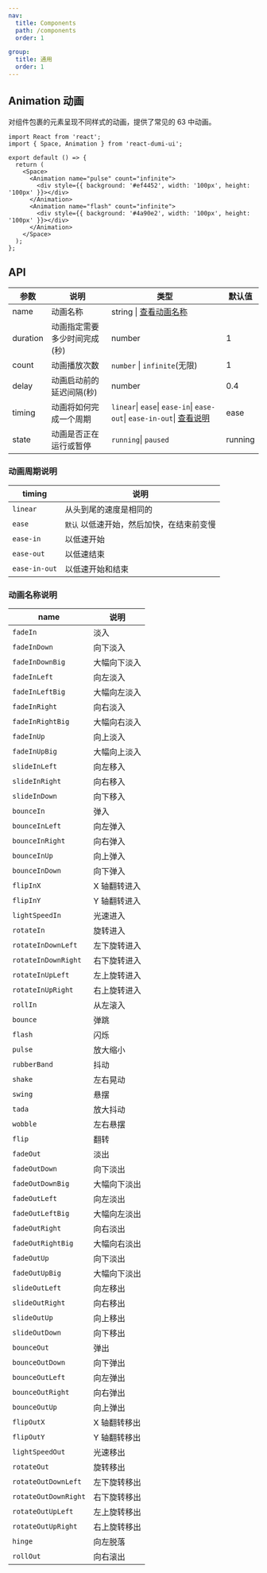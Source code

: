 ```yaml
---
nav:
  title: Components
  path: /components
  order: 1

group:
  title: 通用
  order: 1
---
```


## Animation 动画

对组件包裹的元素呈现不同样式的动画，提供了常见的 63 中动画。

```tsx
import React from 'react';
import { Space, Animation } from 'react-dumi-ui';

export default () => {
  return (
    <Space>
      <Animation name="pulse" count="infinite">
        <div style={{ background: '#ef4452', width: '100px', height: '100px' }}></div>
      </Animation>
      <Animation name="flash" count="infinite">
        <div style={{ background: '#4a90e2', width: '100px', height: '100px' }}></div>
      </Animation>
    </Space>
  );
};
```

## API

| 参数 | 说明 | 类型 | 默认值 |
| --- | --- | --- | --- |
| name | 动画名称 | string \| [查看动画名称](#动画名称说明) |  |
| duration | 动画指定需要多少时间完成(秒) | number | 1 |
| count | 动画播放次数 | `number` \| `infinite`(无限) | 1 |
| delay | 动画启动前的延迟间隔(秒) | number | 0.4 |
| timing | 动画将如何完成一个周期 | `linear`\| `ease`\| `ease-in`\| `ease-out`\| `ease-in-out`\| [查看说明](#动画周期说明) | ease |
| state | 动画是否正在运行或暂停 | `running`\| `paused` | running |

### 动画周期说明

| timing        | 说明                                      |
| ------------- | ----------------------------------------- |
| `linear`      | 从头到尾的速度是相同的                    |
| `ease`        | `默认` 以低速开始，然后加快，在结束前变慢 |
| `ease-in`     | 以低速开始                                |
| `ease-out`    | 以低速结束                                |
| `ease-in-out` | 以低速开始和结束                          |

### 动画名称说明

| name                 | 说明         |
| -------------------- | ------------ |
| `fadeIn`             | 淡入         |
| `fadeInDown`         | 向下淡入     |
| `fadeInDownBig`      | 大幅向下淡入 |
| `fadeInLeft`         | 向左淡入     |
| `fadeInLeftBig`      | 大幅向左淡入 |
| `fadeInRight`        | 向右淡入     |
| `fadeInRightBig`     | 大幅向右淡入 |
| `fadeInUp`           | 向上淡入     |
| `fadeInUpBig`        | 大幅向上淡入 |
| `slideInLeft`        | 向左移入     |
| `slideInRight`       | 向右移入     |
| `slideInDown`        | 向下移入     |
| `bounceIn`           | 弹入         |
| `bounceInLeft`       | 向左弹入     |
| `bounceInRight`      | 向右弹入     |
| `bounceInUp`         | 向上弹入     |
| `bounceInDown`       | 向下弹入     |
| `flipInX`            | X 轴翻转进入 |
| `flipInY`            | Y 轴翻转进入 |
| `lightSpeedIn`       | 光速进入     |
| `rotateIn`           | 旋转进入     |
| `rotateInDownLeft`   | 左下旋转进入 |
| `rotateInDownRight`  | 右下旋转进入 |
| `rotateInUpLeft`     | 左上旋转进入 |
| `rotateInUpRight`    | 右上旋转进入 |
| `rollIn`             | 从左滚入     |
| `bounce`             | 弹跳         |
| `flash`              | 闪烁         |
| `pulse`              | 放大缩小     |
| `rubberBand`         | 抖动         |
| `shake`              | 左右晃动     |
| `swing`              | 悬摆         |
| `tada`               | 放大抖动     |
| `wobble`             | 左右悬摆     |
| `flip`               | 翻转         |
| `fadeOut`            | 淡出         |
| `fadeOutDown`        | 向下淡出     |
| `fadeOutDownBig`     | 大幅向下淡出 |
| `fadeOutLeft`        | 向左淡出     |
| `fadeOutLeftBig`     | 大幅向左淡出 |
| `fadeOutRight`       | 向右淡出     |
| `fadeOutRightBig`    | 大幅向右淡出 |
| `fadeOutUp`          | 向下淡出     |
| `fadeOutUpBig`       | 大幅向下淡出 |
| `slideOutLeft`       | 向左移出     |
| `slideOutRight`      | 向右移出     |
| `slideOutUp`         | 向上移出     |
| `slideOutDown`       | 向下移出     |
| `bounceOut`          | 弹出         |
| `bounceOutDown`      | 向下弹出     |
| `bounceOutLeft`      | 向左弹出     |
| `bounceOutRight`     | 向右弹出     |
| `bounceOutUp`        | 向上弹出     |
| `flipOutX`           | X 轴翻转移出 |
| `flipOutY`           | Y 轴翻转移出 |
| `lightSpeedOut`      | 光速移出     |
| `rotateOut`          | 旋转移出     |
| `rotateOutDownLeft`  | 左下旋转移出 |
| `rotateOutDownRight` | 右下旋转移出 |
| `rotateOutUpLeft`    | 左上旋转移出 |
| `rotateOutUpRight`   | 右上旋转移出 |
| `hinge`              | 向左脱落     |
| `rollOut`            | 向右滚出     |
